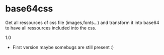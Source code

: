# base64css
Get all ressources of css file (images,fonts...) and transform it into base64 to have all ressources included into the css.

1.0 

- First version maybe somebugs are still present :)
